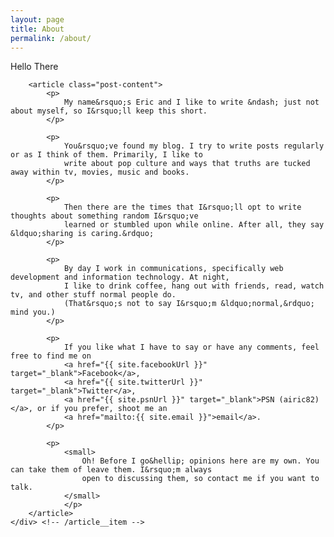 ```yaml
---
layout: page
title: About
permalink: /about/
---
```


<div class="article palm--padding">
    <div class="article__item">
        <p class="article__date h2">
            Hello There
        </p>

        <article class="post-content">
            <p>
                My name&rsquo;s Eric and I like to write &ndash; just not about myself, so I&rsquo;ll keep this short.
            </p>
            
            <p>
                You&rsquo;ve found my blog. I try to write posts regularly or as I think of them. Primarily, I like to 
                write about pop culture and ways that truths are tucked away within tv, movies, music and books.
            </p>
            
            <p>
                Then there are the times that I&rsquo;ll opt to write thoughts about something random I&rsquo;ve
                learned or stumbled upon while online. After all, they say &ldquo;sharing is caring.&rdquo;
            </p>

            <p>
                By day I work in communications, specifically web development and information technology. At night, 
                I like to drink coffee, hang out with friends, read, watch tv, and other stuff normal people do.
                (That&rsquo;s not to say I&rsquo;m &ldquo;normal,&rdquo; mind you.)
            </p>

            <p>
                If you like what I have to say or have any comments, feel free to find me on 
                <a href="{{ site.facebookUrl }}" target="_blank">Facebook</a>, 
                <a href="{{ site.twitterUrl }}" target="_blank">Twitter</a>, 
                <a href="{{ site.psnUrl }}" target="_blank">PSN (airic82)</a>, or if you prefer, shoot me an 
                <a href="mailto:{{ site.email }}">email</a>.
            </p>
            
            <p>
                <small>
                    Oh! Before I go&hellip; opinions here are my own. You can take them of leave them. I&rsquo;m always
                    open to discussing them, so contact me if you want to talk.
                </small>
                </p>
        </article>
    </div> <!-- /article__item -->
</div> <!-- /article -->
